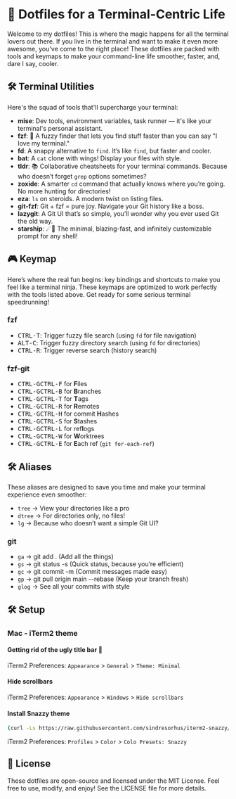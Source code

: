 # 🚀 Dotfiles for a Terminal-Centric Life

Welcome to my dotfiles! This is where the magic happens for all the terminal lovers out there. If you live in the terminal and want to make it even more awesome, you've come to the right place! These dotfiles are packed with tools and keymaps to make your command-line life smoother, faster, and, dare I say, cooler.

## 🛠️ Terminal Utilities

Here's the squad of tools that'll supercharge your terminal:

- **mise**: Dev tools, environment variables, task runner — it's like your terminal's personal assistant.
- **fzf**: 🌸 A fuzzy finder that lets you find stuff faster than you can say "I love my terminal."
- **fd**: A snappy alternative to `find`. It’s like `find`, but faster and cooler.
- **bat**: A `cat` clone with wings! Display your files with style.
- **tldr**: 📚 Collaborative cheatsheets for your terminal commands. Because who doesn’t forget `grep` options sometimes?
- **zoxide**: A smarter `cd` command that actually knows where you’re going. No more hunting for directories!
- **eza**: `ls` on steroids. A modern twist on listing files.
- **git-fzf**: Git + fzf = pure joy. Navigate your Git history like a boss.
- **lazygit**: A Git UI that’s so simple, you’ll wonder why you ever used Git the old way.
- **starship**: ☄🌌️ The minimal, blazing-fast, and infinitely customizable prompt for any shell!

## 🎮 Keymap

Here’s where the real fun begins: key bindings and shortcuts to make you feel like a terminal ninja. These keymaps are optimized to work perfectly with the tools listed above. Get ready for some serious terminal speedrunning!

### fzf

- <kbd>CTRL-T</kbd>: Trigger fuzzy file search (using `fd` for file navigation)
- <kbd>ALT-C</kbd>: Trigger fuzzy directory search (using `fd` for directories)
- <kbd>CTRL-R</kbd>: Trigger reverse search (history search)

### fzf-git

* <kbd>CTRL-G</kbd><kbd>CTRL-F</kbd> for **F**iles
* <kbd>CTRL-G</kbd><kbd>CTRL-B</kbd> for **B**ranches
* <kbd>CTRL-G</kbd><kbd>CTRL-T</kbd> for **T**ags
* <kbd>CTRL-G</kbd><kbd>CTRL-R</kbd> for **R**emotes
* <kbd>CTRL-G</kbd><kbd>CTRL-H</kbd> for commit **H**ashes
* <kbd>CTRL-G</kbd><kbd>CTRL-S</kbd> for **S**tashes
* <kbd>CTRL-G</kbd><kbd>CTRL-L</kbd> for ref**l**ogs
* <kbd>CTRL-G</kbd><kbd>CTRL-W</kbd> for **W**orktrees
* <kbd>CTRL-G</kbd><kbd>CTRL-E</kbd> for **E**ach ref (`git for-each-ref`)

## 🛠️ Aliases

These aliases are designed to save you time and make your terminal experience even smoother:

- `tree` → View your directories like a pro
- `dtree` → For directories only, no files!
- `lg` → Because who doesn’t want a simple Git UI?

### git

- `ga` → git add . (Add all the things)
- `gs` → git status -s (Quick status, because you’re efficient)
- `gc` → git commit -m (Commit messages made easy)
- `gp` → git pull origin main --rebase (Keep your branch fresh)
- `glog` → See all your commits with style

## 🛠️ Setup

### Mac - iTerm2 theme

#### Getting rid of the ugly title bar 💩

iTerm2 Preferences: `Appearance` > `General` > `Theme: Minimal`

#### Hide scrollbars

iTerm2 Preferences: `Appearance` > `Windows` > `Hide scrollbars`

#### Install Snazzy theme

```bash
(curl -Ls https://raw.githubusercontent.com/sindresorhus/iterm2-snazzy/main/Snazzy.itermcolors > /tmp/Snazzy.itermcolors && open /tmp/Snazzy.itermcolors)
```

iTerm2 Preferences: `Profiles` > `Color` > `Colo Presets: Snazzy`

## 📜 License

These dotfiles are open-source and licensed under the MIT License. Feel free to use, modify, and enjoy! See the LICENSE file for more details.
